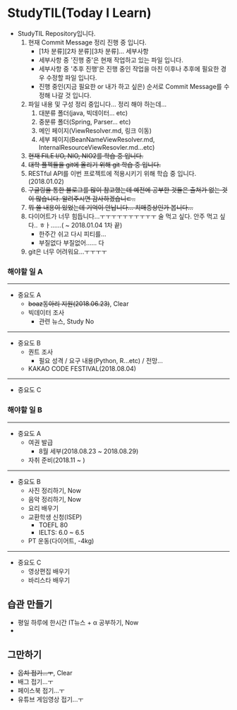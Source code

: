 # StudyTIL(Today I Learn)
- StudyTIL Repository입니다.
	1. 현재 Commit Message 정리 진행 중 입니다.
		- [1차 분류][2차 분류][3차 분류]... 세부사항
		- 세부사항 중 '진행 중'은 현재 작업하고 있는 파일 입니다.
		- 세부사항 중 '추후 진행'은 진행 중인 작업을 마친 이후나 추후에 필요한 경우 수정할 파일 입니다.
		- 진행 중인(지금 필요한 or 내가 하고 싶은) 순서로 Commit Message를 수정해 나갈 것 입니다.
	2. 파일 내용 및 구성 정리 중입니다... 정리 해야 하는데...
        1. 대분류 폴더(java, 빅데이터... etc)
        2. 중분류 폴더(Spring, Parser... etc)
        3. 메인 페이지(ViewResolver.md, 링크 이동)
        4. 세부 페이지(BeanNameViewResolver.md, InternalResourceViewResovler.md...etc)
	2. ~~현재 FILE I/O, NIO, NIO2를 학습 중 입니다.~~
	3. ~~대학 플젝들을 git에 올리기 위해 git 학습 중 입니다.~~
	4. RESTful API를 이번 프로젝트에 적용시키기 위해 학습 중 입니다.(2018.01.02)
	5. ~~구글링을 통한 블로그를 많이 참고했는데 예전에 공부한 것들은 출처가 없는 것이 많습니다. 알려주시면 감사하겠습니ㄷ..~~
	6. ~~뭐 쓸 내용이 있었는데 기억이 안납니다... 치매증상인가 봅니다...~~
	7. 다이어트가 너무 힘듭니다...ㅜㅜㅜㅜㅜㅜㅜㅜㅜㅜ 술 먹고 싶다. 안주 먹고 싶다.. ㅎㅏ......( ~ 2018.01.04 1차 끝)
        - 한주간 쉬고 다시 피티를...
        - 부질없다 부질없어...... 다
	8. git은 너무 어려워요...ㅜㅜㅜㅜ


### 해야할 일 A
-----
- 중요도 A
    - ~~boaz동아리 지원(2018.06.23)~~, Clear
    - 빅데이터 조사
        - 관련 뉴스, Study No
-----
- 중요도 B
    - 퀀트 조사
        - 필요 성격 / 요구 내용(Python, R...etc) / 전망...
    -  KAKAO CODE FESTIVAL(2018.08.04)

-----
- 중요도 C

### 해야할 일 B
-----
- 중요도 A
    - 여권 발급
        - 8월 세부(2018.08.23 ~ 2018.08.29)
    - 자취 준비(2018.11 ~ )
-----
- 중요도 B
    - 사진 정리하기, Now
    - 음악 정리하기, Now
    - 요리 배우기
    - 교환학생 신청(ISEP)
        - TOEFL 80
        - IELTS: 6.0 ~ 6.5
    - PT 운동(다이어트, -4kg)
-----
- 중요도 C
    - 영상편집 배우기
    - 바리스타 배우기



## 습관 만들기
- 평일 하루에 한시간 IT뉴스 + α 공부하기, Now
-


## 그만하기
- ~~옵치 접기...ㅜ~~, Clear
- 배그 접기...ㅜ
- 페이스북 접기...ㅜ
- 유튜브 게임영상 접기...ㅜ
